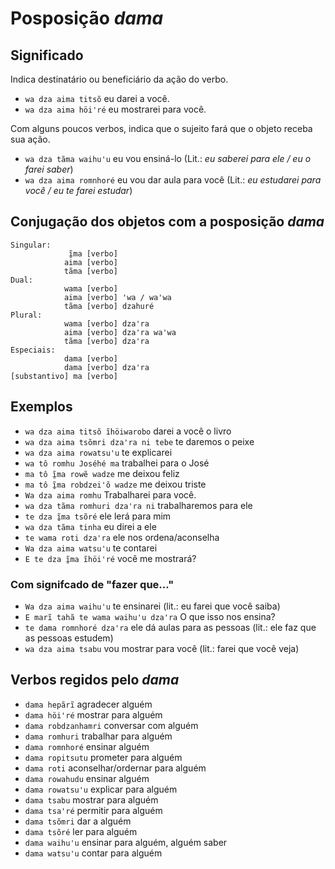 # Posposição _dama_

## Significado

Indica destinatário ou beneficiário da ação do verbo.

- `wa dza aima titsõ` eu darei a você.
- `wa dza aima höiꞌré` eu mostrarei para você.

Com alguns poucos verbos, indica que o sujeito fará que o objeto receba sua ação.

- `wa dza tãma waihuꞌu` eu vou ensiná-lo (Lit.: _eu saberei para ele / eu o farei saber_)
- `wa dza aima romnhoré` eu vou dar aula para você (Lit.: _eu estudarei para você / eu te farei estudar_)

## Conjugação dos objetos com a posposição _dama_

```text
Singular:
             ĩ̱ma [verbo]
            aima [verbo]
            tãma [verbo]
Dual:
            wama [verbo]
            aima [verbo] ꞌwa / waꞌwa
            tãma [verbo] dzahuré
Plural:
            wama [verbo] dzaꞌra
            aima [verbo] dzaꞌra waꞌwa
            tãma [verbo] dzaꞌra
Especiais:
            dama [verbo]
            dama [verbo] dzaꞌra
[substantivo] ma [verbo]
```

## Exemplos

- `wa dza aima titsõ ĩhöiwarobo` darei a você o livro
- `wa dza aima tsõmri dzaꞌra ni tebe` te daremos o peixe
- `wa dza aima rowatsuꞌu` te explicarei
- `wa tô romhu Joséhé ma` trabalhei para o José
- `ma tô ĩ̱ma rowẽ wadze` me deixou feliz
- `ma tô ĩ̱ma robdzei'õ wadze` me deixou triste
- `Wa dza aima romhu` Trabalharei para você.
- `wa dza tãma romhuri dzaꞌra ni` trabalharemos para ele
- `te dza ĩ̱ma tsõré` ele lerá para mim
- `wa dza tãma tinha` eu direi a ele
- `te wama roti dzaꞌra` ele nos ordena/aconselha
- `Wa dza aima watsuꞌu` te contarei
- `E te dza ĩ̱ma ĩhöiꞌré` você me mostrará?

### Com signifcado de "fazer que..."

- `Wa dza aima waihu'u` te ensinarei (lit.: eu farei que você saiba)
- `E marĩ tahã te wama waihuꞌu dzaꞌra` O que isso nos ensina?
- `te dama romnhoré dzaꞌra` ele dá aulas para as pessoas (lit.: ele faz que as pessoas estudem)
- `wa dza aima tsabu` vou mostrar para você (lit.: farei que você veja)

## Verbos regidos pelo _dama_

- `dama hepãrĩ` agradecer alguém
- `dama höiꞌré` mostrar para alguém
- `dama robdzanhamri` conversar com alguém
- `dama romhuri` trabalhar para alguém
- `dama romnhoré` ensinar alguém
- `dama ropitsutu` prometer para alguém
- `dama roti` aconselhar/ordernar para alguém
- `dama rowahudu` ensinar alguém
- `dama rowatsuꞌu` explicar para alguém
- `dama tsabu` mostrar para alguém
- `dama tsaꞌré` permitir para alguém
- `dama tsõmri` dar a alguém
- `dama tsõré` ler para alguém
- `dama waihu'u` ensinar para alguém, alguém saber
- `dama watsuꞌu` contar para alguém

